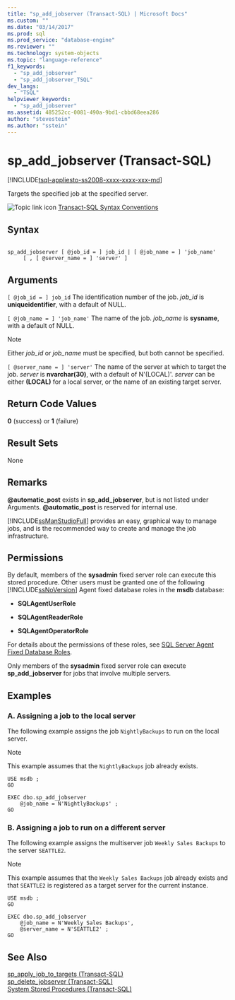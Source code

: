 ```yaml
---
title: "sp_add_jobserver (Transact-SQL) | Microsoft Docs"
ms.custom: ""
ms.date: "03/14/2017"
ms.prod: sql
ms.prod_service: "database-engine"
ms.reviewer: ""
ms.technology: system-objects
ms.topic: "language-reference"
f1_keywords: 
  - "sp_add_jobserver"
  - "sp_add_jobserver_TSQL"
dev_langs: 
  - "TSQL"
helpviewer_keywords: 
  - "sp_add_jobserver"
ms.assetid: 485252cc-0081-490a-9bd1-cbbd68eea286
author: "stevestein"
ms.author: "sstein"
---
```

# sp_add_jobserver (Transact-SQL)
[!INCLUDE[tsql-appliesto-ss2008-xxxx-xxxx-xxx-md](../../includes/tsql-appliesto-ss2008-xxxx-xxxx-xxx-md.md)]

  Targets the specified job at the specified server.  
  
 ![Topic link icon](../../database-engine/configure-windows/media/topic-link.gif "Topic link icon") [Transact-SQL Syntax Conventions](../../t-sql/language-elements/transact-sql-syntax-conventions-transact-sql.md)  
  
## Syntax  
  
```  
  
sp_add_jobserver [ @job_id = ] job_id | [ @job_name = ] 'job_name'  
     [ , [ @server_name = ] 'server' ]   
```  
  
## Arguments  
`[ @job_id = ] job_id`
 The identification number of the job. *job_id* is **uniqueidentifier**, with a default of NULL.  
  
`[ @job_name = ] 'job_name'`
 The name of the job. *job_name* is **sysname**, with a default of NULL.  
  
> [!NOTE]  
>  Either *job_id* or *job_name* must be specified, but both cannot be specified.  
  
`[ @server_name = ] 'server'`
 The name of the server at which to target the job. *server* is **nvarchar(30)**, with a default of N'(LOCAL)'. *server* can be either **(LOCAL)** for a local server, or the name of an existing target server.  
  
## Return Code Values  
 **0** (success) or **1** (failure)  
  
## Result Sets  
 None  
  
## Remarks  
 **\@automatic_post** exists in **sp_add_jobserver**, but is not listed under Arguments. **\@automatic_post** is reserved for internal use.  
  
 [!INCLUDE[ssManStudioFull](../../includes/ssmanstudiofull-md.md)] provides an easy, graphical way to manage jobs, and is the recommended way to create and manage the job infrastructure.  
  
## Permissions  
 By default, members of the **sysadmin** fixed server role can execute this stored procedure. Other users must be granted one of the following [!INCLUDE[ssNoVersion](../../includes/ssnoversion-md.md)] Agent fixed database roles in the **msdb** database:  
  
-   **SQLAgentUserRole**  
  
-   **SQLAgentReaderRole**  
  
-   **SQLAgentOperatorRole**  
  
 For details about the permissions of these roles, see [SQL Server Agent Fixed Database Roles](../../ssms/agent/sql-server-agent-fixed-database-roles.md).  
  
 Only members of the **sysadmin** fixed server role can execute **sp_add_jobserver** for jobs that involve multiple servers.  
  
## Examples  
  
### A. Assigning a job to the local server  
 The following example assigns the job `NightlyBackups` to run on the local server.  
  
> [!NOTE]  
>  This example assumes that the `NightlyBackups` job already exists.  
  
```  
USE msdb ;  
GO  
  
EXEC dbo.sp_add_jobserver  
    @job_name = N'NightlyBackups' ;  
GO  
```  
  
### B. Assigning a job to run on a different server  
 The following example assigns the multiserver job `Weekly Sales Backups` to the server `SEATTLE2`.  
  
> [!NOTE]  
>  This example assumes that the `Weekly Sales Backups` job already exists and that `SEATTLE2` is registered as a target server for the current instance.  
  
```  
USE msdb ;  
GO  
  
EXEC dbo.sp_add_jobserver  
    @job_name = N'Weekly Sales Backups',  
    @server_name = N'SEATTLE2' ;  
GO  
```  
  
## See Also  
 [sp_apply_job_to_targets &#40;Transact-SQL&#41;](../../relational-databases/system-stored-procedures/sp-apply-job-to-targets-transact-sql.md)   
 [sp_delete_jobserver &#40;Transact-SQL&#41;](../../relational-databases/system-stored-procedures/sp-delete-jobserver-transact-sql.md)   
 [System Stored Procedures &#40;Transact-SQL&#41;](../../relational-databases/system-stored-procedures/system-stored-procedures-transact-sql.md)  
  
  

